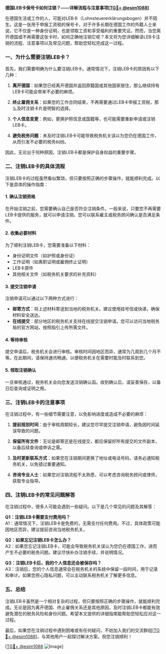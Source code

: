 **德国LEB卡保号卡如何注销？——详解流程与注意事项[[TG💪+ @esim1088](https://t.me/s/esim1088)]**

在德国生活或工作的人，可能对LEB卡（Lohnsteuererklärungsbogen）并不陌生。这是一张用于申报工资税的保号卡，对于许多长期在德国工作的外籍人士来说，它不仅是一种身份证明，也是领取工资和享受福利的重要凭证。然而，当您离开德国或不再需要这张卡时，如何正确地注销它呢？本文将为您详细解读LEB卡注销的流程、注意事项以及常见问题，帮助您轻松完成这一过程。

### **一、为什么需要注销LEB卡？**

首先，我们需要明确为什么要注销LEB卡。通常情况下，注销LEB卡的原因有以下几种：

1. **离开德国**：如果您已经离开德国并返回原籍国或其他国家居住，那么继续持有LEB卡可能会带来不必要的麻烦。
   
2. **终止雇佣关系**：如果您的工作合同结束，不再需要通过LEB卡申报工资税，那么及时注销卡片是明智的选择。

3. **个人信息变更**：例如，更换护照信息或国籍等，也可能需要重新申请或注销LEB卡。

4. **避免税务问题**：未及时注销LEB卡可能导致税务机关误以为您仍在德国工作，从而引发不必要的税务纠纷。

因此，无论出于何种原因，注销LEB卡都是保护自身权益的重要步骤。

### **二、注销LEB卡的具体流程**

注销LEB卡的过程虽然看似繁琐，但只要按照正确的步骤操作，就能顺利完成。以下是具体的操作指南：

#### **1. 确认注销资格**
在开始注销之前，您需要确认自己是否符合注销条件。一般来说，只要您不再需要LEB卡提供的服务，就可以申请注销。您可以联系雇主或税务顾问确认是否满足条件。

#### **2. 收集必要材料**
为了顺利注销LEB卡，您需要准备以下材料：
- 身份证明文件（如护照或身份证）
- 工作证明（如离职证明或雇佣终止证明）
- LEB卡原件
- 其他相关文件（如税务机关要求的补充资料）

#### **3. 提交注销申请**
注销申请可以通过以下两种方式进行：
- **邮寄方式**：将上述材料寄送到当地的税务机关。建议使用挂号信或快递，确保材料安全送达。
- **在线提交**：部分地区的税务机关支持在线提交注销申请。您可以访问当地税务局的官方网站，按照指引上传所需文件。

#### **4. 等待审核**
提交申请后，税务机关会进行审核。审核时间因地区而异，通常为几周到几个月不等。在此期间，请保持通讯畅通，以便税务机关在需要时能及时联系到您。

#### **5. 领取注销确认**
一旦审核通过，税务机关会向您发送注销确认函。收到确认后，请妥善保存，以备日后查询或证明之用。

### **三、注销LEB卡的注意事项**

在注销过程中，有一些细节需要注意，以免影响进度或造成不必要的麻烦：

1. **提前规划时间**：由于审核周期较长，建议您尽早提交注销申请，避免因时间延误导致的问题。

2. **保留所有文件**：无论是邮寄还是在线提交，都应保留好所有提交的文件副本，以备后续查询或申诉之需。

3. **及时更新联系方式**：如果您在注销期间更换了地址或电话号码，请务必通知税务机关，以免错过重要通知。

4. **咨询专业人士**：如果您对注销流程不太熟悉，可以考虑咨询税务顾问或律师，获取专业指导。

### **四、注销LEB卡的常见问题解答**

在注销过程中，很多人可能会遇到一些疑问。以下是几个常见的问题及其解答：

**Q1：注销LEB卡需要支付费用吗？**  
A1：通常情况下，注销LEB卡是免费的，无需支付任何费用。不过，具体政策可能因地区而异，建议提前咨询当地税务机关。

**Q2：如果忘记注销LEB卡怎么办？**  
A2：如果您忘记注销LEB卡，可能会导致税务机关误认为您仍在德国工作，进而产生不必要的税务问题。建议尽快补办注销手续，并说明情况。

**Q3：注销LEB卡后，我的个人信息还会被保存吗？**  
A3：注销后，您的个人信息通常会在税务机关的系统中保留一段时间，用于记录和审计。如果您担心隐私问题，可以主动联系税务机关了解更多信息。

### **五、总结**

注销LEB卡虽然是一个相对复杂的过程，但只要按照正确的步骤操作，就能顺利完成。无论是因为离开德国、终止雇佣关系还是其他原因，及时注销LEB卡都能有效避免潜在的税务风险和身份问题。希望本文提供的详细指南能帮助您轻松应对这一过程。

最后，如果您在注销过程中遇到困难或有任何疑问，不妨加入我们的交流群组[[TG💪+ @esim1088](https://t.me/s/esim1088)]，与其他用户一起探讨解决方案。祝您注销顺利！

[[TG💪+ @esim1088](https://t.me/s/esim1088) ![Image](https://i.postimg.cc/4NQfJmqS/Snipaste-2025-05-13-00-14-12.png)]
